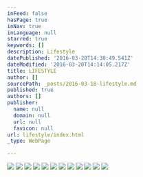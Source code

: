 ```yaml
---
inFeed: false
hasPage: true
inNav: true
inLanguage: null
starred: true
keywords: []
description: Lifestyle
datePublished: '2016-03-20T14:30:49.541Z'
dateModified: '2016-03-20T14:14:05.217Z'
title: LIFESTYLE
author: []
sourcePath: _posts/2016-03-18-lifestyle.md
published: true
authors: []
publisher:
  name: null
  domain: null
  url: null
  favicon: null
url: lifestyle/index.html
_type: WebPage

---
```

![](https://the-grid-user-content.s3-us-west-2.amazonaws.com/4857d456-d0ee-465f-a9d0-5f38baccd348.jpg)
![](https://the-grid-user-content.s3-us-west-2.amazonaws.com/c52fc59d-b470-4e06-91d2-fcc6e13aa470.jpg)
![](https://the-grid-user-content.s3-us-west-2.amazonaws.com/56b3d200-3fd4-4c24-b286-a2b1d0b38801.jpg)
![](https://the-grid-user-content.s3-us-west-2.amazonaws.com/1d3cc325-4bfe-40f8-aea0-1af06647bddf.jpg)
![](https://the-grid-user-content.s3-us-west-2.amazonaws.com/0040a306-ce9e-40ff-b43e-2d30ad16bdfc.jpg)
![](https://the-grid-user-content.s3-us-west-2.amazonaws.com/f6748c6b-4af9-46c5-a9b0-d20bbbc316a4.jpg)
![](https://the-grid-user-content.s3-us-west-2.amazonaws.com/9dfaac98-5227-4d0b-805e-e64655384226.jpg)
![](https://the-grid-user-content.s3-us-west-2.amazonaws.com/df526b56-bacb-477c-b8c4-f79fbd0a6f26.jpg)
![](https://the-grid-user-content.s3-us-west-2.amazonaws.com/19c18da8-d776-484b-bcc9-33a3a0964e9f.jpg)
![](https://the-grid-user-content.s3-us-west-2.amazonaws.com/4ac9fa01-7df1-4a66-85c8-161490031bc9.jpg)
![](https://the-grid-user-content.s3-us-west-2.amazonaws.com/07635971-15c5-4452-aeea-23133e7a6bd6.jpg)
![](https://the-grid-user-content.s3-us-west-2.amazonaws.com/165108ba-4a36-4b37-af00-672e314c3966.jpg)
